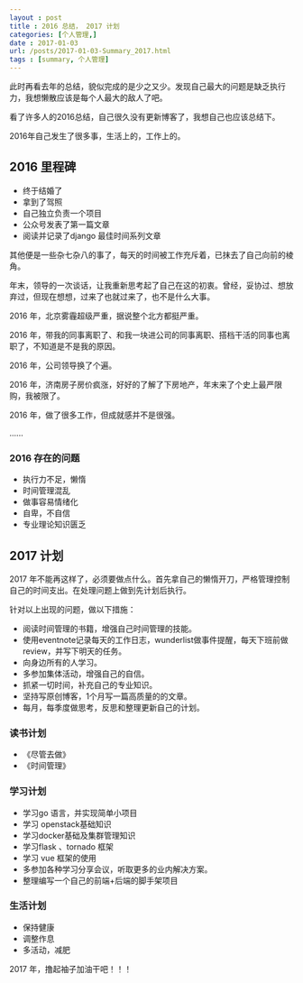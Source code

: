 ```yaml
---
layout : post
title : 2016 总结， 2017 计划
categories: [个人管理,] 
date : 2017-01-03
url: /posts/2017-01-03-Summary_2017.html 
tags : [summary, 个人管理]
---
```


此时再看去年的总结，貌似完成的是少之又少。发现自己最大的问题是缺乏执行力，我想懒散应该是每个人最大的敌人了吧。

看了许多人的2016总结，自己很久没有更新博客了，我想自己也应该总结下。

2016年自己发生了很多事，生活上的，工作上的。
<!-- more -->
## 2016 里程碑

- 终于结婚了
- 拿到了驾照
- 自己独立负责一个项目
- 公众号发表了第一篇文章
- 阅读并记录了django 最佳时间系列文章

其他便是一些杂七杂八的事了，每天的时间被工作充斥着，已抹去了自己向前的棱角。

年末，领导的一次谈话，让我重新思考起了自己在这的初衷。曾经，妥协过、想放弃过，但现在想想，过来了也就过来了，也不是什么大事。

2016 年，北京雾霾超级严重，据说整个北方都挺严重。

2016 年，带我的同事离职了、和我一块进公司的同事离职、搭档干活的同事也离职了，不知道是不是我的原因。

2016 年，公司领导换了个遍。

2016 年，济南房子房价疯涨，好好的了解了下房地产，年末来了个史上最严限购，我被限了。

2016 年，做了很多工作，但成就感并不是很强。

...... 

### 2016 存在的问题

- 执行力不足，懒惰
- 时间管理混乱 
- 做事容易情绪化
- 自卑，不自信 
- 专业理论知识匮乏

## 2017 计划 

2017 年不能再这样了，必须要做点什么。首先拿自己的懒惰开刀，严格管理控制自己的时间支出。在处理问题上做到先计划后执行。

针对以上出现的问题，做以下措施：

- 阅读时间管理的书籍，增强自己时间管理的技能。
- 使用eventnote记录每天的工作日志，wunderlist做事件提醒，每天下班前做review，并写下明天的任务。
- 向身边所有的人学习。
- 多参加集体活动，增强自己的自信。
- 抓紧一切时间，补充自己的专业知识。
- 坚持写原创博客，1个月写一篇高质量的的文章。
- 每月，每季度做思考，反思和整理更新自己的计划。

### 读书计划

- 《尽管去做》
- 《时间管理》

### 学习计划

- 学习go 语言，并实现简单小项目
- 学习 openstack基础知识 
- 学习docker基础及集群管理知识
- 学习flask 、tornado 框架
- 学习 vue 框架的使用
- 多参加各种学习分享会议，听取更多的业内解决方案。
- 整理编写一个自己的前端+后端的脚手架项目

### 生活计划

- 保持健康 
- 调整作息
- 多活动，减肥


2017 年，撸起袖子加油干吧！！！







